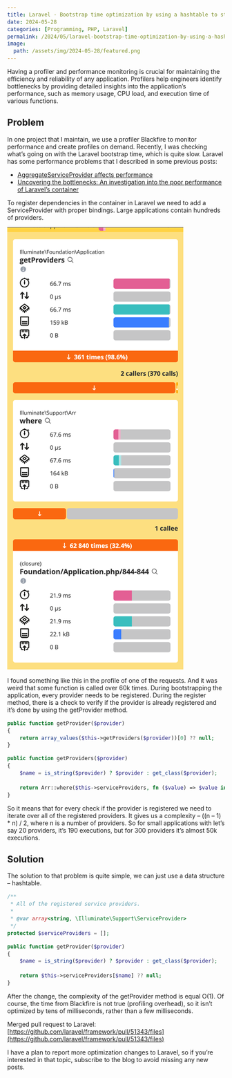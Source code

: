 ```yaml
---
title: Laravel - Bootstrap time optimization by using a hashtable to store providers
date: 2024-05-28
categories: [Programming, PHP, Laravel]
permalink: /2024/05/laravel-bootstrap-time-optimization-by-using-a-hashtable-to-store-providers/
image:
  path: /assets/img/2024-05-28/featured.png
---
```

Having a profiler and performance monitoring is crucial for maintaining the efficiency and reliability of any application. Profilers help engineers identify bottlenecks by providing detailed insights into the application’s performance, such as memory usage, CPU load, and execution time of various functions.

## Problem
In one project that I maintain, we use a profiler Blackfire to monitor performance and create profiles on demand. Recently, I was checking what’s going on with the Laravel bootstrap time, which is quite slow. Laravel has some performance problems that I described in some previous posts:
- [AggregateServiceProvider affects performance](https://sarvendev.com/2023/03/laravel-aggregateserviceprovider-affects-the-performance/)
- [Uncovering the bottlenecks: An investigation into the poor performance of Laravel’s container](https://sarvendev.com/2023/04/uncovering-the-bottlenecks-an-investigation-into-the-poor-performance-of-laravels-container/)

To register dependencies in the container in Laravel we need to add a ServiceProvider with proper bindings. Large applications contain hundreds of providers.

![Blackfire profile 1](/assets/img/2024-05-28/profile1.png)

I found something like this in the profile of one of the requests. And it was weird that some function is called over 60k times. During bootstrapping the application, every provider needs to be registered. During the register method, there is a check to verify if the provider is already registered and it’s done by using the getProvider method.

```php
public function getProvider($provider)
{
    return array_values($this->getProviders($provider))[0] ?? null;
}
```
```php
public function getProviders($provider)
{
    $name = is_string($provider) ? $provider : get_class($provider);

    return Arr::where($this->serviceProviders, fn ($value) => $value instanceof $name);
}
```

So it means that for every check if the provider is registered we need to iterate over all of the registered providers. It gives us a complexity – ((n – 1) * n) / 2, where n is a number of providers. So for small applications with let’s say 20 providers, it’s 190 executions, but for 300 providers it’s almost 50k executions.

## Solution
The solution to that problem is quite simple, we can just use a data structure – hashtable.

```php
/**
 * All of the registered service providers.
 *
 * @var array<string, \Illuminate\Support\ServiceProvider>
 */
protected $serviceProviders = [];
```

```php
public function getProvider($provider)
{
    $name = is_string($provider) ? $provider : get_class($provider);

    return $this->serviceProviders[$name] ?? null;
}
```

After the change, the complexity of the getProvider method is equal O(1). Of course, the time from Blackfire is not true (profiling overhead), so it isn’t optimized by tens of milliseconds, rather than a few milliseconds.

Merged pull request to Laravel: [https://github.com/laravel/framework/pull/51343/files](https://github.com/laravel/framework/pull/51343/files)

I have a plan to report more optimization changes to Laravel, so if you’re interested in that topic, subscribe to the blog to avoid missing any new posts.
